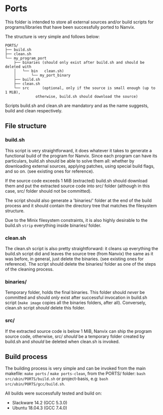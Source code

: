 # Ports

This folder is intended to store all external sources and/or build scripts
for programs/libraries that have been successfully ported to Nanvix.

The structure is very simple and follows below:
```
PORTS/
├── build.sh
├── clean.sh
└── my_program_port
    ├── binaries (should only exist after build.sh and should be deleted with
    │   └── bin   clean.sh)
    │       └── my_port_binary
    ├── build.sh
    ├── clean.sh
    └── src      (optional, only if the source is small enough (up to 1 MiB),
	          otherwise, build.sh should download the source)
```
Scripts build.sh and clean.sh are mandatory and as the name suggests, build
and clean respectively. 

## File structure

### build.sh
This script is very straightforward, it does whatever it takes to generate a
functional build of the program for Nanvix. Since each program can have its
particulars, build.sh should be able to solve them all: whether by downloading
external sources, applying patches, using special build flags, and so on.
(see existing ones for reference).

If the source code exceeds 1 MiB (extracted) build.sh should download them
and put the extracted source code into src/ folder (although in this case,
src/ folder should not be committed).

The script should also generate a 'binaries/' folder at the end of the build
process and it should 
contain the directory tree that matches the filesystem structure.

Due to the Minix filesystem constraints, it is also highly desirable to the
build.sh `strip` everything inside binaries/ folder.

### clean.sh
The clean.sh script is also pretty straightforward: it cleans up everything
the build.sh script did and leaves the source tree  (from Nanvix) the same as
it was before, in general, just delete the binaries. (see existing ones for
reference). The script should delete the binaries/ folder as one of the steps
of the cleaning process.

### binaries/
Temporary folder, holds the final binaries. This folder should _never_ be
committed and should _only_ exist after successful invocation in build.sh
script (`make image` copies all the binaries folders, after all). Conversely,
clean.sh script _should_ delete this folder.

### src/
If the extracted source code is below 1 MiB, Nanvix can ship the program
source code, otherwise, src/ _should_ be a temporary folder created by
build.sh and _should_ be deleted when clean.sh is invoked.

## Build process
The building process is very simple and can be invoked from the main
makefile: `make ports` / `make ports-clean`, from the PORTS/ folder:
`bash src/ubin/PORTS/build.sh` or project-basis, e.g:
`bash src/ubin/PORTS/gcc/build.sh`.

All builds were successfully tested and build on:
- Slackware 14.2 (GCC 5.3.0)
- Ubuntu 18.04.3 (GCC 7.4.0)
